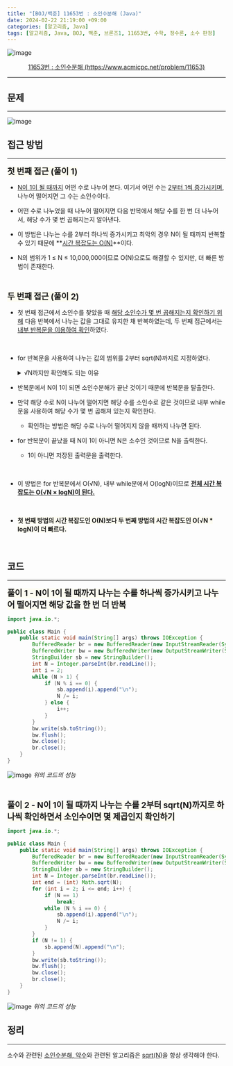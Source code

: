 ```yaml
---
title: "[BOJ/백준] 11653번 : 소인수분해 (Java)"
date: 2024-02-22 21:19:00 +09:00
categories: [알고리즘, Java]
tags: [알고리즘, Java, BOJ, 백준, 브론즈1, 11653번, 수학, 정수론, 소수 판정]
---
```


![image](https://github.com/juyeoon/juyeoon.github.io/assets/79687246/1f97f385-9210-4032-8e05-a81840635332)

<center><a href="https://www.acmicpc.net/problem/11653">11653번 : 소인수분해 (https://www.acmicpc.net/problem/11653)</a></center>

---

## **문제**

---

![image](https://github.com/juyeoon/juyeoon.github.io/assets/79687246/d0e94e3f-14c1-4a45-8a30-97438d275d2d)

## **접근 방법**

---

<span style = 'font-size : 1.18rem; background-color : rgb(255, 245, 177,0.15)'> **첫 번째 접근 (풀이 1)**</span>

- <U>N이 1이 될 때까지</U> 어떤 수로 나누어 본다. 여기서 어떤 수는 <U>2부터 1씩 증가시키며</U>, 나누어 떨어지면 그 수는 소인수이다.

- 어떤 수로 나누었을 때 나누어 떨어지면 다음 반복에서 해당 수를 한 번 더 나누어서, 해당 수가 몇 번 곱해지는지 알아낸다.

- 이 방법은 나누는 수를 2부터 하나씩 증가시키고 최악의 경우 N이 될 때까지 반복할 수 있기 때문에 **<U>시간 복잡도는 O(N)</U>**이다.

- N의 범위가 1 ≤ N ≤ 10,000,000이므로 O(N)으로도 해결할 수 있지만, 더 빠른 방법이 존재한다.

  <br/>

<span style = 'font-size : 1.18rem; background-color : rgb(255, 245, 177,0.15)'> **두 번째 접근 (풀이 2)**</span>

- 첫 번째 접근에서 소인수를 찾았을 때 <U>해당 소인수가 몇 번 곱해지는지 확인하기 위해</U> 다음 반복에서 나누는 값을 그대로 유지한 채 반복하였는데, 두 번째 접근에서는 <U>내부 반복문을 이용하여 확인</U>하였다.

<br/>

- for 반복문을 사용하여 나누는 값의 범위를 2부터 sqrt(N)까지로 지정하였다.

  <details><summary>√N까지만 확인해도 되는 이유</summary>   
  <blockquote>N이 합성수일 때, N = a * b(a, b는 자연수)로 나타낼 수 있으며, 둘 중 하나는 반드시 √N 이하의 값이 된다. √N보다 큰 값은 그 값에 대하여 소인수분해를 할 수 있기 때문에 √N까지만 확인하여도 된다. N이 소수인 경우는 반복문 밑에서 처리한다. </blockquote></details>

- 반복문에서 N이 1이 되면 소인수분해가 끝난 것이기 때문에 반복문을 탈출한다.
- 만약 해당 수로 N이 나누어 떨어지면 해당 수를 소인수로 같은 것이므로 내부 while문을 사용하여 해당 수가 몇 번 곱해져 있는지 확인한다.
  - 확인하는 방법은 해당 수로 나누어 떨어지지 않을 때까지 나누면 된다.
- for 반복문이 끝났을 때 N이 1이 아니면 N은 소수인 것이므로 N을 출력한다.
  - 1이 아니면 저장된 출력문을 출력한다.

<br/>

- 이 방법은 for 반복문에서 O(√N), 내부 while문에서 O(logN)이므로 **<U>전체 시간 복잡도는 O(√N × logN)이 된다. </U>**

<br/>

- <span style = 'background-color : rgb(255, 245, 177,0.15)'> **첫 번째 방법의 시간 복잡도인 O(N)보다 두 번째 방법의 시간 복잡도인 O(√N \* logN)이 더 빠르다.**</span>

<br/>

## **코드**

---

<span style = 'font-size : 1.18rem; background-color : rgb(255, 245, 177,0.15)'> **풀이 1 - N이 1이 될 때까지 나누는 수를 하나씩 증가시키고 나누어 떨어지면 해당 값을 한 번 더 반복**</span>

```java
import java.io.*;

public class Main {
	public static void main(String[] args) throws IOException {
		BufferedReader br = new BufferedReader(new InputStreamReader(System.in));
		BufferedWriter bw = new BufferedWriter(new OutputStreamWriter(System.out));
		StringBuilder sb = new StringBuilder();
		int N = Integer.parseInt(br.readLine());
		int i = 2;
		while (N > 1) {
			if (N % i == 0) {
				sb.append(i).append("\n");
				N /= i;
			} else {
				i++;
			}
		}
		bw.write(sb.toString());
		bw.flush();
		bw.close();
		br.close();
	}
}
```

![image](https://github.com/juyeoon/juyeoon.github.io/assets/79687246/e4792dde-2b12-4bad-a6d3-102265da482b)
_위의 코드의 성능_

<br/>

<span style = 'font-size : 1.18rem; background-color : rgb(255, 245, 177,0.15)'> **풀이 2 - N이 1이 될 때까지 나누는 수를 2부터 sqrt(N)까지로 하나씩 확인하면서 소인수이면 몇 제곱인지 확인하기**</span>

```java
import java.io.*;

public class Main {
	public static void main(String[] args) throws IOException {
		BufferedReader br = new BufferedReader(new InputStreamReader(System.in));
		BufferedWriter bw = new BufferedWriter(new OutputStreamWriter(System.out));
		StringBuilder sb = new StringBuilder();
		int N = Integer.parseInt(br.readLine());
		int end = (int) Math.sqrt(N);
		for (int i = 2; i <= end; i++) {
			if (N == 1)
				break;
			while (N % i == 0) {
				sb.append(i).append("\n");
				N /= i;
			}
		}
		if (N != 1) {
			sb.append(N).append("\n");
		}
		bw.write(sb.toString());
		bw.flush();
		bw.close();
		br.close();
	}
}
```

![image](https://github.com/juyeoon/juyeoon.github.io/assets/79687246/67042dda-f5b6-4537-8f52-bba14279778d)
_위의 코드의 성능_

<!--
## **배운 점 메모**

---
<br/>
-->

## **정리**

---

소수와 관련된 <U>소인수분해, 약수</U>와 관련된 알고리즘은 <U>sqrt(N)</U>을 항상 생각해야 한다.

<br/>

<!--
## **참고 사이트**

---
<br/>
-->
